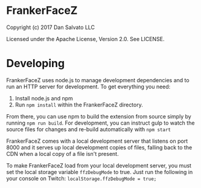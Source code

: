 FrankerFaceZ
============

Copyright (c) 2017 Dan Salvato LLC

Licensed under the Apache License, Version 2.0. See LICENSE.


Developing
==========

FrankerFaceZ uses node.js to manage development dependencies and to run an HTTP
server for development. To get everything you need:

1. Install node.js and npm
2. Run ```npm install``` within the FrankerFaceZ directory.


From there, you can use npm to build the extension from source simply by
running ```npm run build```. For development, you can instruct gulp to watch
the source files for changes and re-build automatically with ```npm start```

FrankerFaceZ comes with a local development server that listens on port 8000
and it serves up local development copies of files, falling back to the CDN
when a local copy of a file isn't present.

To make FrankerFaceZ load from your local development server, you must set
the local storage variable ```ffzDebugMode``` to true. Just run the following
in your console on Twitch: ```localStorage.ffzDebugMode = true;```
